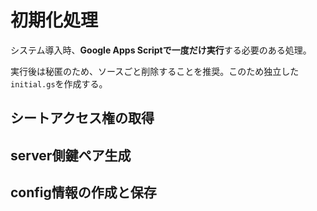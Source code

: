 # 初期化処理

システム導入時、**Google Apps Scriptで一度だけ実行**する必要のある処理。

実行後は秘匿のため、ソースごと削除することを推奨。このため独立した`initial.gs`を作成する。

## シートアクセス権の取得

## server側鍵ペア生成

## config情報の作成と保存

